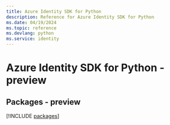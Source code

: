 ```yaml
---
title: Azure Identity SDK for Python
description: Reference for Azure Identity SDK for Python
ms.date: 04/19/2024
ms.topic: reference
ms.devlang: python
ms.service: identity
---
```

# Azure Identity SDK for Python - preview
## Packages - preview
[!INCLUDE [packages](identity-index.md)]